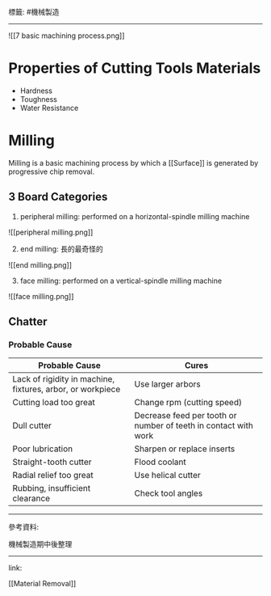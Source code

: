 標籤: #機械製造 

---

![[7 basic machining process.png]]

# Properties of Cutting Tools Materials

- Hardness
- Toughness
- Water Resistance

# Milling

Milling is a basic machining process by which a [[Surface]] is generated by progressive chip removal.

## 3 Board Categories

1. peripheral milling: performed on a horizontal-spindle milling machine

![[peripheral milling.png]]

2. end milling: 長的最奇怪的

![[end milling.png]]

3. face milling: performed on a vertical-spindle milling machine

![[face milling.png]]

## Chatter

### Probable Cause

| Probable Cause                                             | Cures                                                           |
| ---------------------------------------------------------- | --------------------------------------------------------------- |
| Lack of rigidity in machine, fixtures, arbor, or workpiece | Use larger arbors                                               |
| Cutting load too great                                     | Change rpm (cutting speed)                                      |
| Dull cutter                                                | Decrease feed per tooth or number of teeth in contact with work |
| Poor lubrication                                           | Sharpen or replace inserts                                      |
| Straight-tooth cutter                                      | Flood coolant                                                   |
| Radial relief too great                                    | Use helical cutter                                              |
| Rubbing, insufficient clearance                            | Check tool angles                                               | 

---

參考資料:

機械製造期中後整理

---

link:

[[Material Removal]]